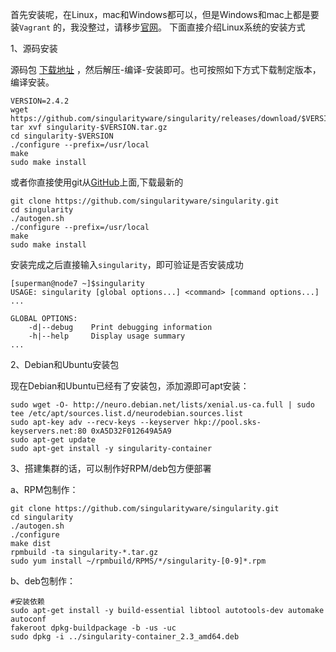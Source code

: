 首先安装呢，在Linux，mac和Windows都可以，但是Windows和mac上都是要装`Vagrant` 的，我没整过，请移步[官网](http://singularity.lbl.gov/install-mac)。 下面直接介绍Linux系统的安装方式

1、源码安装

源码包 [下载地址](http://singularity.lbl.gov/all-releases) ，然后解压-编译-安装即可。也可按照如下方式下载制定版本，编译安装。

```
VERSION=2.4.2
wget https://github.com/singularityware/singularity/releases/download/$VERSION/singularity-$VERSION.tar.gz
tar xvf singularity-$VERSION.tar.gz
cd singularity-$VERSION
./configure --prefix=/usr/local
make
sudo make install
```

或者你直接使用git从[GitHub](https://github.com/singularityware/singularity)上面,下载最新的

```
git clone https://github.com/singularityware/singularity.git
cd singularity
./autogen.sh
./configure --prefix=/usr/local
make
sudo make install
```

安装完成之后直接输入`singularity`，即可验证是否安装成功

```
[superman@node7 ~]$singularity 
USAGE: singularity [global options...] <command> [command options...] ...

GLOBAL OPTIONS:
    -d|--debug    Print debugging information
    -h|--help     Display usage summary
...
```



2、Debian和Ubuntu安装包

 现在Debian和Ubuntu已经有了安装包，添加源即可apt安装：

```
sudo wget -O- http://neuro.debian.net/lists/xenial.us-ca.full | sudo tee /etc/apt/sources.list.d/neurodebian.sources.list
sudo apt-key adv --recv-keys --keyserver hkp://pool.sks-keyservers.net:80 0xA5D32F012649A5A9
sudo apt-get update
sudo apt-get install -y singularity-container

```

3、搭建集群的话，可以制作好RPM/deb包方便部署

a、RPM包制作：

```
git clone https://github.com/singularityware/singularity.git
cd singularity
./autogen.sh
./configure
make dist
rpmbuild -ta singularity-*.tar.gz
sudo yum install ~/rpmbuild/RPMS/*/singularity-[0-9]*.rpm
```

b、deb包制作：

```
#安装依赖
sudo apt-get install -y build-essential libtool autotools-dev automake autoconf 
fakeroot dpkg-buildpackage -b -us -uc 
sudo dpkg -i ../singularity-container_2.3_amd64.deb
```

